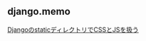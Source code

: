 ## django.memo

[DjangoのstaticディレクトリでCSSとJSを扱う](https://creepfablic.site/2019/11/20/django-static/)

# 


